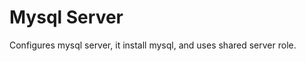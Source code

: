 Mysql Server
============

Configures mysql server, it install mysql, and uses shared server role.  